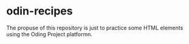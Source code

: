 # odin-recipes

The propuse of this repository is just to practice some HTML elements using the Oding Project platformn.

